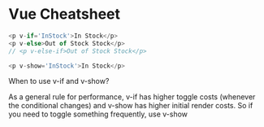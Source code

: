 # Vue Cheatsheet

```javascript
<p v-if='InStock'>In Stock</p>
<p v-else>Out of Stock Stock</p>
// <p v-else-if>Out of Stock Stock</p>

<p v-show='InStock'>In Stock</p>
```

When to use v-if and v-show? 

As a general rule for performance, v-if has higher toggle costs (whenever the conditional changes) and v-show has higher initial render costs. So if you need to toggle something frequently, use v-show
